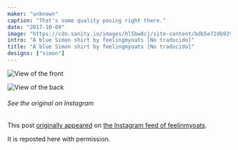 ```yaml
---
maker: "unknown"
caption: "That's some quality posing right there."
date: "2017-10-09"
image: "https://cdn.sanity.io/images/hl5bw8cj/site-content/bdb5e72db9290457048b763783bf8a2de51ce0c1-1080x1080.jpg"
intro: "A blue Simon shirt by feelingmyoats [No traducido]"
title: "A blue Simon shirt by feelingmyoats [No traducido]"
designs: ["simon"]
---
```


![View of the front](https://posts.freesewing.org/uploads/blue_simon_front_1a4a8e9897.jpg "View of the front")

![View of the back](https://posts.freesewing.org/uploads/blue_simon_back_a038252972.jpg)

<Note>

###### See the original on Instagram
This post [originally appeared](https://www.instagram.com/p/BZ6X2CkjZor/) 
on [the Instagram feed of feelinmyoats](https://www.instagram.com/feelinmyoats/).

It is reposted here with permission.

</Note>

